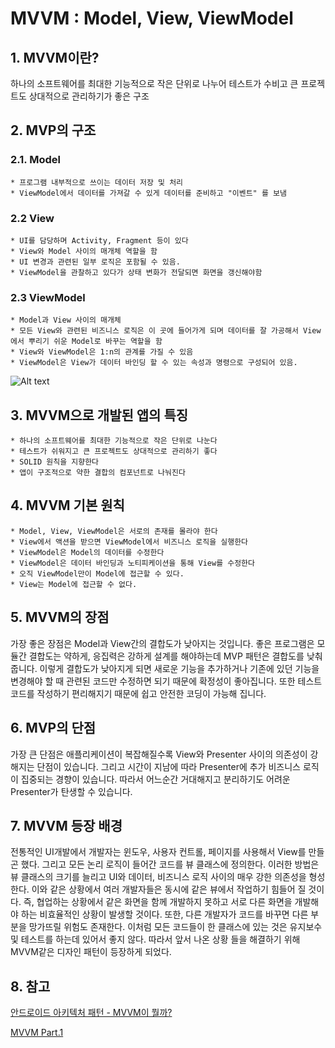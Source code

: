 # MVVM : Model, View, ViewModel



## 1. MVVM이란?
하나의 소프트웨어를 최대한 기능적으로 작은 단위로 나누어 테스트가 수비고 큰 프로젝트도 상대적으로 관리하기가 좋은 구조
## 2. MVP의 구조

### 2.1. Model
	* 프로그램 내부적으로 쓰이는 데이터 저장 및 처리
	* ViewModel에서 데이터를 가져갈 수 있게 데이터를 준비하고 "이벤트" 를 보냄

### 2.2 View
	* UI를 담당하며 Activity, Fragment 등이 있다
	* View와 Model 사이의 매개체 역할을 함
	* UI 변경과 관련된 일부 로직은 포함될 수 있음.
	* ViewModel을 관찰하고 있다가 상태 변화가 전달되면 화면을 갱신해야함

### 2.3 ViewModel
	* Model과 View 사이의 매개체
	* 모든 View와 관련된 비즈니스 로직은 이 곳에 들어가게 되며 데이터를 잘 가공해서 View에서 뿌리기 쉬운 Model로 바꾸는 역할을 함
	* View와 ViewModel은 1:n의 관계를 가질 수 있음
	* ViewModel은 View가 데이터 바인딩 할 수 있는 속성과 명령으로 구성되어 있음.

![Alt text](https://media.vlpt.us/images/jojo_devstory/post/5d3e1aa5-28bc-45d3-964f-36e60e4e9088/%EC%BA%A1%EC%B2%98.PNG)

## 3. MVVM으로 개발된 앱의 특징
	* 하나의 소프트웨어를 최대한 기능적으로 작은 단위로 나눈다
	* 테스트가 쉬워지고 큰 프로젝트도 상대적으로 관리하기 좋다
	* SOLID 원칙을 지향한다
	* 앱이 구조적으로 약한 결합의 컴포넌트로 나눠진다

## 4. MVVM 기본 원칙
	* Model, View, ViewModel은 서로의 존재를 몰라야 한다
	* View에서 액션을 받으면 ViewModel에서 비즈니스 로직을 실행한다
	* ViewModel은 Model의 데이터를 수정한다
	* ViewModel은 데이터 바인딩과 노티피케이션을 통해 View를 수정한다
	* 오직 ViewModel만이 Model에 접근할 수 있다.
	* View는 Model에 접근할 수 없다.

## 5. MVVM의 장점
가장 좋은 장점은 Model과 View간의 결합도가 낮아지는 것입니다.
좋은 프로그램은 모듈간 결합도는 약하게, 응집력은 강하게 설계를 해야하는데 MVP 패턴은 결합도를 낮춰줍니다. 이렇게 결합도가 낮아지게 되면 새로운 기능을 추가하거나 기존에 있던 기능을 변경해야 할 때 관련된 코드만 수정하면 되기 때문에 확정성이 좋아집니다. 또한 테스트 코드를 작성하기 편리해지기 때문에 쉽고 안전한 코딩이 가능해 집니다.

## 6. MVP의 단점
가장 큰 단점은 애플리케이션이 복잡해질수록 View와 Presenter 사이의 의존성이 강해지는 단점이 있습니다. 그리고 시간이 지남에 따라 Presenter에 추가 비즈니스 로직이 집중되는 경향이 있습니다. 따라서 어느순간 거대해지고 분리하기도 어려운 Presenter가 탄생할 수 있습니다.

## 7. MVVM 등장 배경
전통적인 UI개발에서 개발자는 윈도우, 사용자 컨트롤, 페이지를 사용해서 View를 만들곤 했다. 그리고 모든 논리 로직이 들어간 코드를 뷰 클래스에 정의한다. 이러한 방법은 뷰 클래스의 크기를 늘리고 UI와 데이터, 비즈니스 로직 사이의 매우 강한 의존성을 형성한다. 이와 같은 상황에서 여러 개발자들은 동시에 같은 뷰에서 작업하기 힘들어 질 것이다. 즉, 협업하는 상황에서 같은 화면을 함께 개발하지 못하고 서로 다른 화면을 개발해야 하는 비효율적인 상황이 발생할 것이다. 또한, 다른 개발자가 코드를 바꾸면 다른 부분을 망가뜨릴 위험도 존재한다. 이처럼 모든 코드들이 한 클래스에 있는 것은 유지보수 및 테스트를 하는데 있어서 좋지 않다. 따라서 앞서 나온 상황 들을 해결하기 위해 MVVM같은 디자인 패턴이 등장하게 되었다.

## 8. 참고
[안드로이드 아키텍처 패턴 - MVVM이 뭘까?](https://velog.io/@jojo_devstory/%EC%95%88%EB%93%9C%EB%A1%9C%EC%9D%B4%EB%93%9C-%EC%95%84%ED%82%A4%ED%85%8D%EC%B2%98-%ED%8C%A8%ED%84%B4-MVVM%EC%9D%B4-%EB%AD%98%EA%B9%8C)

[MVVM Part.1](https://woovictory.github.io/2019/06/09/What-is-MVVM/)
